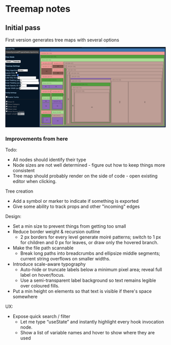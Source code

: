 # Treemap notes

## Initial pass

First version generates tree maps with several options

![alt text](image.png)

### Improvements from here

Todo:

- All nodes should identify their type
- Node sizes are not well determined - figure out how to keep things more consistent
- Tree map should probably render on the side of code - open existing editor when clicking.

Tree creation

- Add a symbol or marker to indicate if something is exported
- Give some ability to track props and other "incoming" edges

Design:

- Set a min size to prevent things from getting too small
- Reduce border weight & recursion outline
  - 2 px borders for every level generate moiré patterns; switch to 1 px for children and 0 px for leaves, or draw only the hovered branch.
- Make the file path scannable
  - Break long paths into breadcrumbs and ellipsize middle segments; current string overflows on smaller widths.
- Introduce scale-aware typography
  - Auto-hide or truncate labels below a minimum pixel area; reveal full label on hover/focus.
  - Use a semi-transparent label background so text remains legible over coloured fills.
- Put a min height on elements so that text is visible if there's space somewhere

UX:

- Expose quick search / filter
  - Let me type “useState” and instantly highlight every hook invocation node.
  - Show a list of variable names and hover to show where they are used
